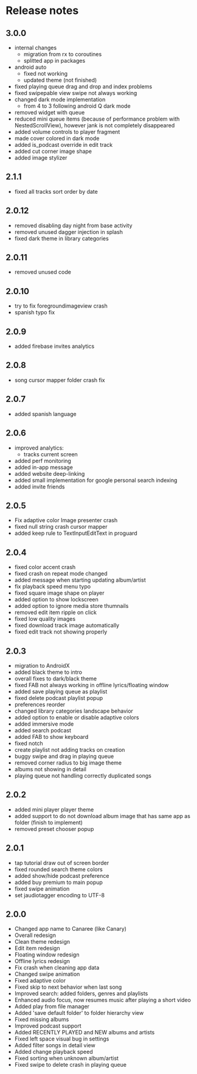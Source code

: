 # Release notes

## 3.0.0
- internal changes
    - migration from rx to coroutines
    - splitted app in packages
- android auto
    - fixed not working
    - updated theme (not finished)
- fixed playing queue drag and drop and index problems
- fixed swipepable view swipe not always working
- changed dark mode implementation
    - from 4 to 3 following android Q dark mode 
- removed widget with queue
- reduced mini queue items (because of performance problem with NestedScrollView), however jank is not
    completely disappeared
- added volume controls to player fragment
- made cover colored in dark mode
- added is_podcast override in edit track
- added cut corner image shape
- added image stylizer

## 2.1.1
- fixed all tracks sort order by date

## 2.0.12
- removed disabling day night from base activity
- removed unused dagger injection in splash
- fixed dark theme in library categories

## 2.0.11
- removed unused code


## 2.0.10
- try to fix foregroundimageview crash
- spanish typo fix

## 2.0.9
- added firebase invites analytics

## 2.0.8
- song cursor mapper folder crash fix

## 2.0.7
- added spanish language

## 2.0.6
- improved analytics:
    - tracks current screen
- added perf monitoring
- added in-app message
- added website deep-linking
- added small implementation for google personal search indexing
- added invite friends

## 2.0.5
- Fix adaptive color Image presenter crash
- fixed null string crash cursor mapper
- added keep rule to TextInputEditText in proguard

## 2.0.4
- fixed color accent crash
- fixed crash on repeat mode changed
- added message when starting updating album/artist
- fix playback speed menu typo
- fixed square image shape on player
- added option to show lockscreen
- added option to ignore media store thumnails
- removed edit item ripple on click
- fixed low quality images
- fixed download track image automatically
- fixed edit track not showing properly

## 2.0.3

- migration to AndroidX
- added black theme to intro
- overall fixes to dark/black theme
- fixed FAB not always working in offline lyrics/floating window
- added save playing queue as playlist
- fixed delete podcast playlist popup
- preferences reorder
- changed library categories landscape behavior
- added option to enable or disable adaptive colors
- added immersive mode
- added search podcast
- added FAB to show keyboard
- fixed notch
- create playlist not adding tracks on creation
- buggy swipe and drag in playing queue
- removed corner radius to big image theme
- albums not showing in detail
- playing queue not handling correctly duplicated songs


## 2.0.2
- added mini player player theme
- added support to do not download album image that has same app as folder (finish to implement)
- removed preset chooser popup


## 2.0.1
- tap tutorial draw out of screen border
- fixed rounded search theme colors
- added show/hide podcast preference
- added buy premium to main popup
- fixed swipe animation
- set jaudiotagger encoding to UTF-8


## 2.0.0
- Changed app name to Canaree (like Canary)
- Overall redesign
- Clean theme redesign
- Edit item redesign
- Floating window redesign
- Offline lyrics redesign
- Fix crash when cleaning app data
- Changed swipe animation
- Fixed adaptive color
- Fixed skip to next behavior when last song
- Improved search: added folders, genres and playlists
- Enhanced audio focus, now resumes music after playing a short video
- Added play from file manager
- Added 'save default folder' to folder hierarchy view
- Fixed missing albums
- Improved podcast support
- Added RECENTLY PLAYED and NEW albums and artists
- Fixed left space visual bug in settings
- Added filter songs in detail view
- Added change playback speed
- Fixed sorting when unknown album/artist
- Fixed swipe to delete crash in playing queue